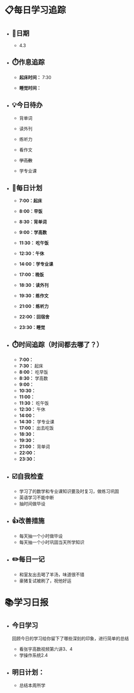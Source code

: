 # 📋每日学习追踪

- ## 📆日期

  - 4.3

- ## ⏱️作息追踪

  - **起床时间：** 7:30

  - **睡觉时间：**

- ## 💡今日待办

  - 背单词

  - 读外刊

  - 练听力

  - 看作文

  - ~~学高数~~

  - 学专业课

- ## 📝每日计划

  - **7:00：起床**

  - **8:00：早饭**

  - **8:30：背单词**

  - **9:00：学高数**

  - **11:30： 吃午饭**

  - **12:30：午休**

  - **14:00：学专业课**

  - **17:00：晚饭**

  - **18:30：读外刊**

  - **19:30：练作文**

  - **21:00：练听力**

  - **22:00：回宿舍**

  - **23:30：睡觉**

- ## ⏱️时间追踪（时间都去哪了？）

  - **7:00：** 
  - **7:30：** 起床
  - **8:00：** 吃早饭
  - **8:30：** 学高数
  - **9:00：** 
  - **10:30：** 
  - **11:00：** 
  - **11:30：** 吃午饭
  - **12:30：** 午休
  - **14:00：**
  - **14:30：** 学专业课
  - **17:00：** 出去吃饭
  - **18:30：**
  - **19:30：**
  - **21:00：** 背单词
  - **22:00：**
  - **23:30：**

- ## ☑️自我检查

  - 学习了的数学和专业课知识要及时复习，做练习巩固
  - 英语学习不能中断
  - 抽时间做毕设

- ## 👍改善措施

  - 每天抽一个小时做毕设
  - 每天抽一个小时巩固当天所学知识

- ## ✏️每日一记

  * 和室友出去喝了羊汤，味道很不错
  * 豪猪复试被刷了，祝他好运

# 📚学习日报

- ## 今日学习

  回顾今日的学习给你留下了哪些深刻的印象，进行简单的总结

  - 看张宇高数视频第六讲3、4
  - 学操作系统2.4

- ## 明日计划：
  
  - 总结本周所学